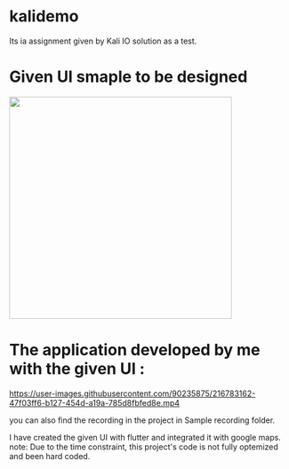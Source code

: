 # kalidemo
 Its ia assignment given by Kali IO solution as a test. 
 
# Given UI smaple to be designed

<img src="https://user-images.githubusercontent.com/90235875/216781426-6024244b-6e95-4522-9c24-6c0003075c12.jpg" width="400" height="400" />

# The application developed by me with the given UI :


https://user-images.githubusercontent.com/90235875/216783162-47f03ff6-b127-454d-a19a-785d8fbfed8e.mp4

you can also find the recording in the project in Sample recording folder.

I have created the given UI with flutter and integrated it with google maps.
note: Due to the time constraint, this project's code is not fully optemized and been hard coded.
 
